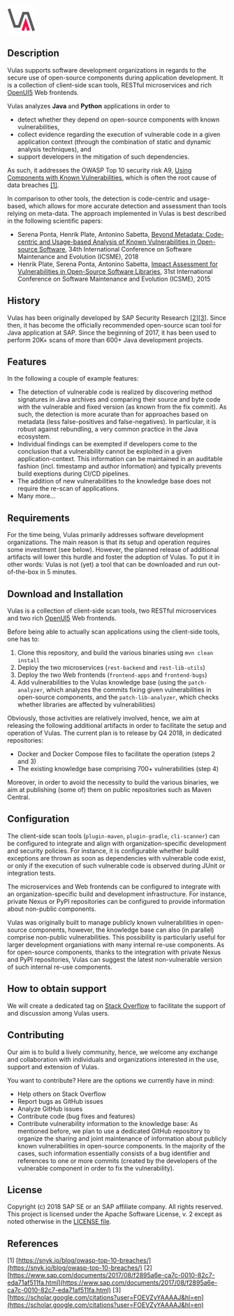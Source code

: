 <img src="vulas_logo_va_2048.png" height="64" width="64">

## Description

Vulas supports software development organizations in regards to the secure use of open-source components during application development. It is a collection of client-side scan tools, RESTful microservices and rich [OpenUI5](https://openui5.hana.ondemand.com/) Web frontends.

Vulas analyzes **Java** and **Python** applications in order to
- detect whether they depend on open-source components with known vulnerabilities,
- collect evidence regarding the execution of vulnerable code in a given application context (through the combination of static and dynamic analysis techniques), and
- support developers in the mitigation of such dependencies.

As such, it addresses the OWASP Top 10 security risk A9, [Using Components with Known Vulnerabilities](https://www.owasp.org/index.php/Top_10-2017_A9-Using_Components_with_Known_Vulnerabilities), which is often the root cause of data breaches [[1]](https://snyk.io/blog/owasp-top-10-breaches/).

In comparison to other tools, the detection is code-centric and usage-based, which allows for more accurate detection and assessment than tools relying on meta-data. The approach implemented in Vulas is best described in the following scientific papers:
- Serena Ponta, Henrik Plate, Antonino Sabetta, [Beyond Metadata: Code-centric and Usage-based Analysis of Known Vulnerabilities in Open-source Software](https://arxiv.org/abs/1806.05893), 34th International Conference on Software Maintenance and Evolution (ICSME), 2018
- Henrik Plate, Serena Ponta, Antonino Sabetta, [Impact Assessment for Vulnerabilities in Open-Source Software Libraries](https://arxiv.org/pdf/1504.04971.pdf), 31st International Conference on Software Maintenance and Evolution (ICSME), 2015

## History

Vulas has been originally developed by SAP Security Research [[2]](https://www.sap.com/documents/2017/08/f2895a6e-ca7c-0010-82c7-eda71af511fa.html)[[3]](https://scholar.google.com/citations?user=FOEVZyYAAAAJ&hl=en). Since then, it has become the officially recommended open-source scan tool for Java application at SAP. Since the beginning of 2017, it has been used to perform 20K+ scans of more than 600+ Java development projects.

## Features

In the following a couple of example features:
- The detection of vulnerable code is realized by discovering method signatures in Java archives and comparing their source and byte code with the vulnerable and fixed version (as known from the fix commit). As such, the detection is more acurate than for approaches based on metadata (less false-positives and false-negatives). In particular, it is robust against rebundling, a very common practice in the Java ecosystem.
- Individual findings can be exempted if developers come to the conclusion that a vulnerability cannot be exploited in a given application-context. This information can be maintained in an auditable fashion (incl. timestamp and author information) and typically prevents build exeptions during CI/CD pipelines.
- The addition of new vulnerabilities to the knowledge base does not require the re-scan of applications.
- Many more...

## Requirements

For the time being, Vulas primarily addresses software development organizations. The main reason is that its setup and operation requires some investment (see below). However, the planned release of additional artifacts will lower this hurdle and foster the adoption of Vulas. To put it in other words: Vulas is not (yet) a tool that can be downloaded and run out-of-the-box in 5 minutes.

## Download and Installation

Vulas is a collection of client-side scan tools, two RESTful microservices and two rich [OpenUI5](https://openui5.hana.ondemand.com/) Web frontends.

Before being able to actually scan applications using the client-side tools, one has to:
1. Clone this repository, and build the various binaries using `mvn clean install`
2. Deploy the two microservices (`rest-backend` and `rest-lib-utils`)
3. Deploy the two Web frontends (`frontend-apps` and `frontend-bugs`)
4. Add vulnerabilities to the Vulas knowledge base (using the `patch-analyzer`, which analyzes the commits fixing given vulnerabilities in open-source components, and the `patch-lib-analyzer`, which checks whether libraries are affected by vulnerabilities)

Obviously, those activities are relatively involved, hence, we aim at releasing the following additional artifacts in order to facilitate the setup and operation of Vulas. The current plan is to release by Q4 2018, in dedicated repositories:
- Docker and Docker Compose files to facilitate the operation (steps 2 and 3)
- The existing knowledge base comprising 700+ vulnerabilities (step 4) 

Moreover, in order to avoid the necessity to build the various binaries, we aim at publishing (some of) them on public repositories such as Maven Central. 

## Configuration

The client-side scan tools (`plugin-maven`, `plugin-gradle`, `cli-scanner`) can be configured to integrate and align with organization-specific development and security policies. For instance, it is configurable whether build exceptions are thrown as soon as dependencies with vulnerable code exist, or only if the execution of such vulnerable code is observed during JUnit or integration tests. 

The microservices and Web frontends can be configured to integrate with an organization-specific build and development infrastructure. For instance, private Nexus or PyPI repositories can be configured to provide information about non-public components.

Vulas was originally built to manage publicly known vulnerabilities in open-source components, however, the knowledge base can also (in parallel) comprise non-public vulnerabilities. This possibility is particularly useful for larger development organiations with many internal re-use components. As for open-source components, thanks to the integration with private Nexus and PyPI repositories, Vulas can suggest the latest non-vulnerable version of such internal re-use components.

<!--

## Limitations

As of today, the static and dynamic analysis is only available for Java applications.

## Known Issues

Lack of authentication and authorization.

-->

## How to obtain support

We will create a dedicated tag on [Stack Overflow](https://stackoverflow.com) to facilitate the support of and discussion among Vulas users.

## Contributing

Our aim is to build a lively community, hence, we welcome any exchange and collaboration with individuals and organizations interested in the use, support and extension of Vulas.

You want to contribute? Here are the options we currently have in mind:
- Help others on Stack Overflow
- Report bugs as GitHub issues
- Analyze GitHub issues
- Contribute code (bug fixes and features)
- Contribute vulnerability information to the knowledge base: As mentioned before, we plan to use a dedicated GitHub repository to organize the sharing and joint maintenance of information about publicly known vulnerabilities in open-source components. In the majority of the cases, such information essentially consists of a bug identifier and references to one or more commits (created by the developers of the vulnerable component in order to fix the vulnerability). 

<!--

## To-Do (upcoming changes)
The following is a subset of pending feature requests:
- Static and dynamic analysis for Python
- Support of JavaScript (client- and server-side)
- UI dashboards for workspaces

-->

## License
Copyright (c) 2018 SAP SE or an SAP affiliate company. All rights reserved.
This project is licensed under the Apache Software License, v. 2 except as noted otherwise in the [LICENSE file](LICENSE.txt).

## References
[1] [https://snyk.io/blog/owasp-top-10-breaches/](https://snyk.io/blog/owasp-top-10-breaches/)
[2] [https://www.sap.com/documents/2017/08/f2895a6e-ca7c-0010-82c7-eda71af511fa.html](https://www.sap.com/documents/2017/08/f2895a6e-ca7c-0010-82c7-eda71af511fa.html)
[3] [https://scholar.google.com/citations?user=FOEVZyYAAAAJ&hl=en](https://scholar.google.com/citations?user=FOEVZyYAAAAJ&hl=en)
